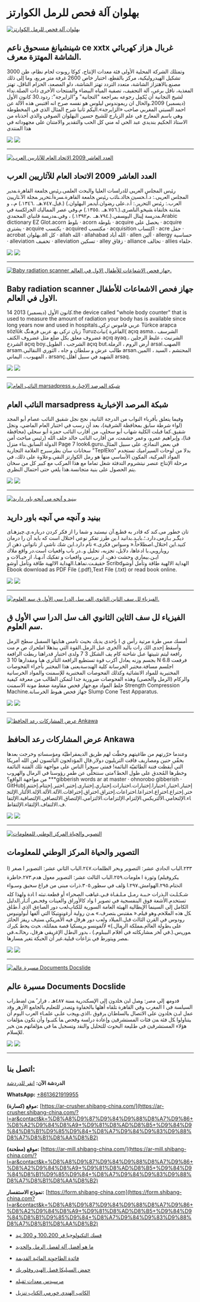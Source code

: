 # بهلوان آلة فحص للرمل الكوارتز

<a href="https://swt.shibang-china.com/?l=ar&img&k=%D8%A8%D9%87%D9%84%D9%88%D8%A7%D9%86+%D8%A2%D9%84%D8%A9+%D9%81%D8%AD%D8%B5+%D9%84%D9%84%D8%B1%D9%85%D9%84+%D8%A7%D9%84%D9%83%D9%88%D8%A7%D8%B1%D8%AA%D8%B2" target="_blank">![بهلوان آلة فحص للرمل الكوارتز](http://static.shibang-china.com/all-800x300/435.jpg)</a>

## شينشيانغ مسحوق ناعم ce xxtx غربال هزاز كهربائي الشاشة المهتزة معرف.
وتمتلك الشركة المحلية الأولى فئة معدات الإنتاج، كوكا روبوت لحام نظام، طن 3000 تشكيل الهيدروليكية، مركز بالقطع، اختبار خاص 2600 غرفة متر مربع، وما إلى ذلك مصنع.بالاهتزاز الشاشة، متعدد التردد تهتز الشاشة، دلو المصعد، الحزام الناقل، تهتز المغذية، ناقل برغي، آلة التجفيف، تصفية المياه البيضاء والمنتجات الأخرى ذات الصلة.نداء لشيخ التجانية أن يٌكمِل رجوعه بمراجعة &quot;التجانية&quot; و&quot;الزايرجة&quot;: ردود.30 كانون الأول (ديسمبر) 2009.والحال ان ريموندوس ليلوس هو نفسه صرح انه اقتبس هذه الآلة عن احمد السبتي المغربي صاحب «الزايرجة».اليكم ثانيا شرح المثال الذي في المخطوطة وهي باسم المعارج في علم الزيارج للشيخ حسين البهلوان الصوفي والذي أخذناه من الاستاذ الحكيم بنديدي عبد الحي له مني كل الحب والتقدير والامتنان على مجهوداته في هذا المنتدى


<a href="https://whatsapp.shibangsoft.com/WhatsApp.php" target="_blank" title="WhatsApp">![](http://static.shibang-china.com/icon/whatsapp.png)</a> <a href="https://swt.shibang-china.com/?l=ar&icon&k=%D8%A8%D9%87%D9%84%D9%88%D8%A7%D9%86+%D8%A2%D9%84%D8%A9+%D9%81%D8%AD%D8%B5+%D9%84%D9%84%D8%B1%D9%85%D9%84+%D8%A7%D9%84%D9%83%D9%88%D8%A7%D8%B1%D8%AA%D8%B2" target="_blank">![](http://static.shibang-china.com/icon/chat-ar.png)</a>

---

<a href="https://swt.shibang-china.com/?l=ar&img&k=%D8%A8%D9%87%D9%84%D9%88%D8%A7%D9%86+%D8%A2%D9%84%D8%A9+%D9%81%D8%AD%D8%B5+%D9%84%D9%84%D8%B1%D9%85%D9%84+%D8%A7%D9%84%D9%83%D9%88%D8%A7%D8%B1%D8%AA%D8%B2" target="_blank">![العدد العاشر 2009 الاتحاد العام للآثاريين العرب](http://static.shibang-china.com/all-800x300/210.jpg)</a>

## العدد العاشر 2009 الاتحاد العام للآثاريين العرب
ﺭﺌﻴﺱ ﺍﻟﻤﺠﻠﺱ ﺍﻟﻌﺭﺒﻰ ﻟﻠﺩﺭﺍﺴﺎﺕ ﺍﻟﻌﻠﻴﺎ ﻭﺍﻟﺒﺤﺙ ﺍﻟﻌﻠﻤﻰ.ﺭﺌﻴﺱ ﺠﺎﻤﻌﺔ ﺍﻟﻘﺎﻫﺭﺓ.ﻤﺩﻴﺭ ﺍﻟﻤﺠﻠﺱ ﺍﻟﻌﺭﺒﻰ.: ﺩ.ﺃ.ﺤﺴﻴﻥ ﺨﺎﻟﺩ.ﻨﺎﺌﺏ ﺭﺌﻴﺱ ﺠﺎﻤﻌﺔ ﺍﻟﻘﺎﻫﺭﺓ.ﺴﺭﺓﺃ.ﺘﺤﺭﻴﺭ ﻤﺠﻠﺔ ﺍﻵ.ﺜﺎﺭﻴﻴﻥ ﺍﻟﻌﺭﺏ.: ﺭﺌﻴﺱ ﺍﻟﺘﺤﺭﻴﺭ.: ﺃ.ﺩ.ﻋﻠﻰ ﺭﻀﻭﺍﻥ.ﺃﻴﺩﻤﺭ ﺍﻟﺒﻬﻠﻭﺍﻥ.) (.ﻗﺒل.٧٤٧.ﻫـ. .١٣٤٦.) ﻡ.، ﻭ ﻤﺌﺫﻨﺔ ﺨﺎﻨﻘﺎﺓ ﺸﻴﺨﻭ.ﺍﻟﻨﺎﺼﺭﻯ.(.٧٥٦.ﻫـ. .١٣٥٥.) ﻡ.ﻭﻓﻲ ﻋﺼﺭ ﺍﻟﻤﻤﺎﻟﻴﻙ ﺍﻟﺠﺭﺍﻜﺴﺔ ﻓﻲ ﻤﺩﺭﺴﺔ ﺇﻴﻨﺎل ﺍﻟﻴﻭﺴﻔﻲ.(.٧٩٤.ﻫـ. .ﻡ١٣٩٢.) ، ﻭﻓﻲ.ﻤﺩﺭﺴﺔ ﻗﺎﻨﺒﺎﻱ ﺍﻟﻤﺤﻤﺩﻱ.Arabic dictionary EZ Glot.acorn بلوط &middot; acorn بلوطة &middot; acquire يحصل على &middot; acquire يشتري &middot; acquire يكتسب &middot; acquired مكتسب &middot; acquisition اكتساب &middot; acre حقل &middot; acrobat بهلوان.all كل &middot; allah الله &middot; allahabad الله أباد &middot; allen ألين &middot; allergy حساسية &middot; alleviation تخفيف &middot; alleviation تسكين &middot; alley زقاق &middot; alliance تحالف &middot; allies حلفاء.


<a href="https://whatsapp.shibangsoft.com/WhatsApp.php" target="_blank" title="WhatsApp">![](http://static.shibang-china.com/icon/whatsapp.png)</a> <a href="https://swt.shibang-china.com/?l=ar&icon&k=%D8%A8%D9%87%D9%84%D9%88%D8%A7%D9%86+%D8%A2%D9%84%D8%A9+%D9%81%D8%AD%D8%B5+%D9%84%D9%84%D8%B1%D9%85%D9%84+%D8%A7%D9%84%D9%83%D9%88%D8%A7%D8%B1%D8%AA%D8%B2" target="_blank">![](http://static.shibang-china.com/icon/chat-ar.png)</a>

---

<a href="https://swt.shibang-china.com/?l=ar&img&k=%D8%A8%D9%87%D9%84%D9%88%D8%A7%D9%86+%D8%A2%D9%84%D8%A9+%D9%81%D8%AD%D8%B5+%D9%84%D9%84%D8%B1%D9%85%D9%84+%D8%A7%D9%84%D9%83%D9%88%D8%A7%D8%B1%D8%AA%D8%B2" target="_blank">![Baby radiation scanner جهاز فحص الاشعاعات للأطفال الاول في العالم.](http://static.shibang-china.com/all-800x300/1022.jpg)</a>

## Baby radiation scanner جهاز فحص الاشعاعات للأطفال الاول في العالم.
14 كانون الأول (ديسمبر) 2013.the device called &quot;whole body counter&quot; that is used to measure the amount of radiation your body has is available since long years now and used in hospitals.ﻋرﺑﻲ ﻗﺎﻣوس ﺗرﮐﻲ Türkce arapca sözlük زﺑﺎن ﺗرﮐﯽ ﺑﮫ ﻋرﺑﯽ ﻓرھﻧﮓ Turuzالفاغرة )نبات( açıq asma.الشرسف ، غضروف معلق بكل ضلع مثل غضروف الكتف açıq ayaq.الشرنبث ، غليظ الرجلين ، الشردخ açıq boy.الشرجب ، الطويل açıq but.أرض الروم ، الرملة arsal.االصهب arsam.طالب عرش و سلطان و جاه ، الثوري االنقالبي arsan.المحتشم ، السيد ، االمين ، المهيوب.، اليماني arsanç.الشهيد في سبيل اهلل arsaq.


<a href="https://whatsapp.shibangsoft.com/WhatsApp.php" target="_blank" title="WhatsApp">![](http://static.shibang-china.com/icon/whatsapp.png)</a> <a href="https://swt.shibang-china.com/?l=ar&icon&k=%D8%A8%D9%87%D9%84%D9%88%D8%A7%D9%86+%D8%A2%D9%84%D8%A9+%D9%81%D8%AD%D8%B5+%D9%84%D9%84%D8%B1%D9%85%D9%84+%D8%A7%D9%84%D9%83%D9%88%D8%A7%D8%B1%D8%AA%D8%B2" target="_blank">![](http://static.shibang-china.com/icon/chat-ar.png)</a>

---

<a href="https://swt.shibang-china.com/?l=ar&img&k=%D8%A8%D9%87%D9%84%D9%88%D8%A7%D9%86+%D8%A2%D9%84%D8%A9+%D9%81%D8%AD%D8%B5+%D9%84%D9%84%D8%B1%D9%85%D9%84+%D8%A7%D9%84%D9%83%D9%88%D8%A7%D8%B1%D8%AA%D8%B2" target="_blank">![النائب العام marsadpress شبكة المرصد الإخبارية](http://static.shibang-china.com/all-800x300/1409.jpg)</a>

## النائب العام marsadpress شبكة المرصد الإخبارية
وفيما يتعلق بأقرباء النواب من الدرجة الثانية، نجح نجل شقيق النائب عصام أبو المجد (لواء شرطة سابق بمحافظة الشرقية)، بعد أن رسب في اختبار العام الماضي، ونجل شقيق.كما قبلت الكلية شهاب أبو سحلي، من أقارب النائب حمزة أبو سحلي (محافظة قنا)، وإبراهيم عمرو، وعمر حشمت، من أقارب النائب خالد خلف الله (رئيس مباحث أمن الدولة السابق.بناء منزل Page 7 look4.guruفي بعض النماذج، على سبيل المثال، سخانات سان بطرسبرج العلامة التجارية &quot;TeplEko&quot; بدلا من لوحات السيراميك تستخدم المواد المركبة، المكون الأساسي منها هو رمل الكوارتز النقي.وعلاوة على ذلك، في مرحلة الإنتاج عنصر نيتشروم التدفئة شغل تماما مع هذا المركب مع كبير كل من سخان يتم الحصول على بنية متجانسة.هذا يلغي حتى احتمال النظري.


<a href="https://whatsapp.shibangsoft.com/WhatsApp.php" target="_blank" title="WhatsApp">![](http://static.shibang-china.com/icon/whatsapp.png)</a> <a href="https://swt.shibang-china.com/?l=ar&icon&k=%D8%A8%D9%87%D9%84%D9%88%D8%A7%D9%86+%D8%A2%D9%84%D8%A9+%D9%81%D8%AD%D8%B5+%D9%84%D9%84%D8%B1%D9%85%D9%84+%D8%A7%D9%84%D9%83%D9%88%D8%A7%D8%B1%D8%AA%D8%B2" target="_blank">![](http://static.shibang-china.com/icon/chat-ar.png)</a>

---

<a href="https://swt.shibang-china.com/?l=ar&img&k=%D8%A8%D9%87%D9%84%D9%88%D8%A7%D9%86+%D8%A2%D9%84%D8%A9+%D9%81%D8%AD%D8%B5+%D9%84%D9%84%D8%B1%D9%85%D9%84+%D8%A7%D9%84%D9%83%D9%88%D8%A7%D8%B1%D8%AA%D8%B2" target="_blank">![ﺑﻴﻨﻴﺪ و آﻧﭽﻪ ﻣﻲ آﻧﭽﻪ ﺑﺎور دارﻳﺪ](http://static.shibang-china.com/all-800x300/807.jpg)</a>

## ﺑﻴﻨﻴﺪ و آﻧﭽﻪ ﻣﻲ آﻧﭽﻪ ﺑﺎور دارﻳﺪ
ﺗﺎن ﺧﻄﻮر ﻣﻰ.ﻛﻨﺪ ﻛﻪ ﻗﺎدر ﺑﻪ ﻗﻄـﻊ.آن ﻧﻴﺴﺘﻴﺪ و ﺷﻤﺎ را از ﻓﻜﺮ ﻛﺮدن درﺑﺎره.ي.ﭼﻴﺰﻫـﺎى دﻳﮕـﺮ ﺑـﺎزﻣﻰ.دارد.؛.ﺑﺎﻳـﺪ.ﺑﺪاﻧﻴﺪ ا.ﻳﻦ ﻃﺮز ﺗﻔﻜﺮ ﻧﻮﻋﻲ اﺧﺘﻼل اﺳﺖ ﻛﻪ ﺑﺎﻳﺪ آن را درﻣﺎن ﻛﻨﻴﺪ.اﻳﻦ اﺧﺘﻼل.اﺻﻄﻼﺣﺎً.« وﺳﻮاس ﻓﻜﺮى.» ﻧﺎم دارد.اﻳﻦ ﺷﻚ ﻧﺎﺷﻲ از ﻧﺎﺗﻮاﻧﻲ ذﻫﻦ از روﻳﺎروﻳﻲ.ﺑﺎ ادﻋﺎﻫﺎ، دﻻﻳﻞ، ﺗﺠﺰﻳﻪ، ﺗﺤﻠﻴﻞ و..در ﺑﺎب واﻗﻌﻴﺎت اﺳﺖ.در واﻗﻊ ﻣﻼك اﻳـﻦ.ﺑﻴﻤﺎري وﺣﺸﺖ ذﻫﻦ، از ﺑﺮرﺳﻲ واﻗﻌﻴﺎت و ﺗﻔﻜﻴﻚ آﻧ.ﻬـﺎ، از ﺧﻴـﺎﻻت و ﺣﻘﻴﻘـﺖ.ﻧﻤﺎﻫـﺎ.الهداية الالهية طاقة وتأمل أوشو Scribdالهداية الالهية طاقة وتأمل أوشو Ebook download as PDF File (.pdf),Text File (.txt) or read book online.


<a href="https://whatsapp.shibangsoft.com/WhatsApp.php" target="_blank" title="WhatsApp">![](http://static.shibang-china.com/icon/whatsapp.png)</a> <a href="https://swt.shibang-china.com/?l=ar&icon&k=%D8%A8%D9%87%D9%84%D9%88%D8%A7%D9%86+%D8%A2%D9%84%D8%A9+%D9%81%D8%AD%D8%B5+%D9%84%D9%84%D8%B1%D9%85%D9%84+%D8%A7%D9%84%D9%83%D9%88%D8%A7%D8%B1%D8%AA%D8%B2" target="_blank">![](http://static.shibang-china.com/icon/chat-ar.png)</a>

---

<a href="https://swt.shibang-china.com/?l=ar&img&k=%D8%A8%D9%87%D9%84%D9%88%D8%A7%D9%86+%D8%A2%D9%84%D8%A9+%D9%81%D8%AD%D8%B5+%D9%84%D9%84%D8%B1%D9%85%D9%84+%D8%A7%D9%84%D9%83%D9%88%D8%A7%D8%B1%D8%AA%D8%B2" target="_blank">![الفيزياء لل سف الثاين الثانوي الف سل الدرا سي الأول ق سم العلوم.](http://static.shibang-china.com/all-800x300/997.jpg)</a>

## الفيزياء لل سف الثاين الثانوي الف سل الدرا سي الأول ق سم العلوم.
أمسك مس طرة مرتية رأس ي ا بإحدى يديك بحيث تامس هنايتها السفىل سطح الرمل وأسقط إحدى الك رات باليد األخرى عىل الرمل.القوة التي يبذهلا املحرك ص م مت رافعة ليتم تثبيتها عىل شاحنة كام يف الشكل 3 7 ولدى اختبار قدراهتا ربطت الرافعة بجسم وزنه يعادل أكرب قوة تستطيع الرافعة التأثري هبا ومقدارها 10 3 N 6.8 فرفعت اجلسم مسافة.مختبر الخرسانة كلية الهندسةيعنى هذا المختبر بأجراء الفحوصات المختبرية للمواد الانشائية وكذلك الفحوصات المختبرية للإسمنت والمواد الخرسانية والركام (الرمل والحصى) وهذه الفحوصات ضرورية جدا لتمكن الطالب من معرفة كيفية خلط المواد مع.جهاز فحص مقاومة ضغط مونة الاسمنت Strength Compression Machine.جهاز فحص هبوط الخرسانة Slump Cone Test Apparatus.


<a href="https://whatsapp.shibangsoft.com/WhatsApp.php" target="_blank" title="WhatsApp">![](http://static.shibang-china.com/icon/whatsapp.png)</a> <a href="https://swt.shibang-china.com/?l=ar&icon&k=%D8%A8%D9%87%D9%84%D9%88%D8%A7%D9%86+%D8%A2%D9%84%D8%A9+%D9%81%D8%AD%D8%B5+%D9%84%D9%84%D8%B1%D9%85%D9%84+%D8%A7%D9%84%D9%83%D9%88%D8%A7%D8%B1%D8%AA%D8%B2" target="_blank">![](http://static.shibang-china.com/icon/chat-ar.png)</a>

---

<a href="https://swt.shibang-china.com/?l=ar&img&k=%D8%A8%D9%87%D9%84%D9%88%D8%A7%D9%86+%D8%A2%D9%84%D8%A9+%D9%81%D8%AD%D8%B5+%D9%84%D9%84%D8%B1%D9%85%D9%84+%D8%A7%D9%84%D9%83%D9%88%D8%A7%D8%B1%D8%AA%D8%B2" target="_blank">![عرض المشاركات رعد الحافظ Ankawa](http://static.shibang-china.com/all-800x300/548.jpg)</a>

## عرض المشاركات رعد الحافظ Ankawa
وعندما حرّرتهم من طاغيتهم وخطّت لهم طريق الديمقراطيّة ومؤسساتهِ وخرجت بعدها بخفّي حنين ومصاريف فاقت التريليون دولار.قال المؤدلجون البائسون لعن الله أمريكا التي أيقظت فتنة الطائفيّة النائمة! فمتى سيجرأ الناس على مواجهة تلك الفتنة النائمة وخطرها المُحدق على طول الخط؟متى سنتخلّى عن طمرِ رؤوسنا في الرمال والهروب من مواجهة الواقع؟ ***gibberish words ar at master · ohnorobo gibberish · GitHubإختبار.اختبار.اختبارا.إختبارات.اختبارات.إختباري.إختبارى.إختبر.اختبر.إختتام.إختتم.إختر.إختراع.اختراع.اختراعا.اختراعات.إختراق.اختراق.إختراقات.الآلة.الألة.الإلة.الألتار.الإلتجاء.الإلتحامي.الألتريكس.الإلتزام.الإلتزامات.الالتزامي.الإلتصاق.الالتصاقي.الإلتصاقية.الإلتفاف.الالتفاف.الإلتقاء.الإلتقاط.


<a href="https://whatsapp.shibangsoft.com/WhatsApp.php" target="_blank" title="WhatsApp">![](http://static.shibang-china.com/icon/whatsapp.png)</a> <a href="https://swt.shibang-china.com/?l=ar&icon&k=%D8%A8%D9%87%D9%84%D9%88%D8%A7%D9%86+%D8%A2%D9%84%D8%A9+%D9%81%D8%AD%D8%B5+%D9%84%D9%84%D8%B1%D9%85%D9%84+%D8%A7%D9%84%D9%83%D9%88%D8%A7%D8%B1%D8%AA%D8%B2" target="_blank">![](http://static.shibang-china.com/icon/chat-ar.png)</a>

---

<a href="https://swt.shibang-china.com/?l=ar&img&k=%D8%A8%D9%87%D9%84%D9%88%D8%A7%D9%86+%D8%A2%D9%84%D8%A9+%D9%81%D8%AD%D8%B5+%D9%84%D9%84%D8%B1%D9%85%D9%84+%D8%A7%D9%84%D9%83%D9%88%D8%A7%D8%B1%D8%AA%D8%B2" target="_blank">![التصوير والحياة المركز الوطني للمعلومات](http://static.shibang-china.com/all-800x300/1048.jpg)</a>

## التصوير والحياة المركز الوطني للمعلومات
٢٣٣.اﻟﺒﺎب اﳊﺎدي ﻋﺸﺮ: اﻟﺘﺼﻮﻳﺮ وﺑﺤﺮ اﻟﻈﻠﻤﺎت.٢٤٧.اﻟﺒﺎب اﻟﺜﺎﻧﻲ ﻋﺸﺮ: اﻟﺘﺼﻮﻳﺮ ا ﺼﻐﺮ (ا ﻴﻜﺮوﻓﻴﻠﻢ) وﺛﻮرة ا ﻌﻠﻮﻣﺎت.٢٥٩.اﻟﺒﺎب اﻟﺜﺎﻟﺚ ﻋﺸﺮ: اﻟﺘﺼﻮﻳﺮ ﻣﻌﻮل ﻫﺪم.٢٧٣.ﺧﺎﻃﺮة اﳋﺘﺎم.٢٩٥.اﻟﻬﻮاﻣﺶ.٢٩٧.ا ﺆﻟﻒ ﻓﻲ ﺳﻄﻮر.٣٠٥.ذرات ﻣﺒﻨﻰ ﻣﻦ ﻓﺮاغ ﺳﺤﻴﻖ وﺳـﻮاء ﺷـﻜـﻠـﺖ اﻟـﺬرات ﺣـﺒـﺔ رﻣـﻞ ﻣـﻠـﻘـﺎة ﻓـﻲ.ﻏﻴﺎﻫﺐ اﻟﺼﺤﺮاء أو ﻗﻄﻌﺔ.ﺗﺒﺜﻪ ا ﺎدة وﻟﻬﺬا ﻛﻠﻪ ﺗﺴﺘﺨﺪم.اﻷﺷﻌﺔ ﻓﻮق اﻟﺒﻨﻔﺴﺠﻴﺔ ﻓﻲ ﺗﺼﻮﻳﺮ ا ﻮاد ﻛﺎﻷوراق واﻟﻌﻴﻨﺎت وﻓﺤـﺺ آﺛـﺎر.الدليل الكامل إلى السينما الإيطالية الهيئة العامة السورية للكتابﻟﻌﺏ ﺩﻭﺭ ﺍﻟﺼﺎﻋﻕ ﺍﻟﺫﻱ ﺃ.ﻁﻠﻕ ﻜل ﻫﺫﻩ ﺍﻟﻤﻼﺤﻡ.ﻭﻫﻭ ﻓﻴﻠﻡ.« ﻤﻘﺘﺒﺱ ﺒﺘﺼﺭﻑ.» ﻤ.ﻥ ﺭﻭﺍﻴﺔ ﺃﺭﻏﻭﻨﻭﺘﻴﻜﺎ ﺍﻟﺘﻲ ﺃﻟﻔﻬﺎ ﺃﺒﻭﻟﻭﻨﻴﻭﺱ ﺭﻭﺩﻭﺱ ﻓﻲ ﺍﻟﻘﺭﻥ ﺍﻟﺜﺎﻟﺙ ﻗﺒل.ﺍﻟﻤﻴﻼﺩ ﻭﻟﻌﺏ ﺩﻭﺭ ﻫﺭﻗل ﻓﻴﻪ ﺍﻷﻤﺭﻴﻜﻲ ﺴﺘﻴﻑ ﺭﻴﻔﺯ ﺍﻟﺤﺎﺌﺯ ﻋﻠﻰ ﺒﻁﻭﻟﺔ ﺍﻟﻌﺎﻟﻡ.ﻤﻤﻠﻜﺔ ﺍﻟﺭﻤﺎل.)» ﻷﻟﻔﻭﻨﺴﻭ ﺒﺭﻴﺴﻜﻴﺎ ﻗﺼﺔ ﻤﻤﺎﺜﻠﺔ، ﺤﻴﺙ ﻴﺤﻁ ﻜﻴﺭﻙ ﻤﻭﺭﻴﺱ.(.ﻓﻲ ﺁﺨﺭ ﻤﺸﺎﺭﻜﺎﺘﻪ ﻓﻲ ﺃﻓﻼﻡ ﺍﻟﺒﻴﺒﻠﻭﻡ.) ، ﺒﺩﻭﺭ ﺍﻟﺒﻁل ﺍﻹﻏﺭﻴﻘﻲ ﻫﺭﻗل، ﺭﺤﺎﻟ.ﻪ.ﻓﻲ ﻤﺼﺭ ﻭﻴﺘﻭﺭﻁ ﻓﻲ ﻨﺯﺍﻋﺎﺕ ﻗﺒﻠﻴﺔ.ﻏﻴﺭ ﺃﻥ ﺍﻟﺤﺒﻜﺔ ﺘﻐﻴﺭ ﻤﺴﺎﺭﻫﺎ.


<a href="https://whatsapp.shibangsoft.com/WhatsApp.php" target="_blank" title="WhatsApp">![](http://static.shibang-china.com/icon/whatsapp.png)</a> <a href="https://swt.shibang-china.com/?l=ar&icon&k=%D8%A8%D9%87%D9%84%D9%88%D8%A7%D9%86+%D8%A2%D9%84%D8%A9+%D9%81%D8%AD%D8%B5+%D9%84%D9%84%D8%B1%D9%85%D9%84+%D8%A7%D9%84%D9%83%D9%88%D8%A7%D8%B1%D8%AA%D8%B2" target="_blank">![](http://static.shibang-china.com/icon/chat-ar.png)</a>

---

<a href="https://swt.shibang-china.com/?l=ar&img&k=%D8%A8%D9%87%D9%84%D9%88%D8%A7%D9%86+%D8%A2%D9%84%D8%A9+%D9%81%D8%AD%D8%B5+%D9%84%D9%84%D8%B1%D9%85%D9%84+%D8%A7%D9%84%D9%83%D9%88%D8%A7%D8%B1%D8%AA%D8%B2" target="_blank">![مسيرة عالم Documents Docslide](http://static.shibang-china.com/all-800x300/1074.jpg)</a>

## مسيرة عالم Documents Docslide
ﻗدوﻣﮫ إﻟﻲ ﻣﺻر: ﻭﺼل ﺍﺒﻥ ﺨﻠﺩﻭﻥ ﺇﻟﻰ ﺍﻹﺴﻜﻨﺩﺭﻴﺔ ﺴﻨﺔ ٤٨٧ﻫـ ، ﻓﺭﺍﺭﹰ ﻤﻥ ﺍﻀﻁﺭﺍﺏ ﺍﻟﺴﻴﺎﺴﺔ ﻓﻲ ﺍ ﺍﻟﻤﻐﺭﺏ ﻭﻓﻲ ﺍﻟﻘﺎﻫﺭﺓ ﺘﻠﻘﺎﻩ ﺃﻫﻠﻬﺎ ﺒﺎﻟﺤﻔﺎﻭﺓ ﻭﺘﺼﺩﺭ ﻟﻠﺘﻌﻠﻴﻡ ﺒﺎﻟﺠﺎﻤﻊ ﺍﻷﺯﻫﺭ ﻭﻗﺩ ﻋﻤل ﺍﺒـﻥ ﺨﻠﺩﻭﻥ ﻋﻠﻰ ﺍﻻﺘﺼﺎل ﺒﺎﻟﺴﻠﻁﺎﻥ ﺒﺭﻗﻭﻕ ،ﺍﻟﺫﻱ.ﻭﻴﺠﺏ ﻋﻠـﻰ ﻋﻠﻤـﺎﺀ ﺍﻟﻌﺭﺏ ﺍﻟﻴﻭﻡ ﺃﻥ ﻴﺘﻨﺎﻭﻟﻭﺍ ﻜل ﻓﺌﺔ ﻤﻥ ﻓﺌﺎﺕ ﺍﻟﻤﺴﺘﺸﺭﻗﻴﻥ ﻭﺇﻋﺎﺩﺓ ﺩﺭﺍﺴﺔ ﻭﻓﺤﺹ ﻤﺎ ﻜﺘﺒـﻭﺍ ﻭﺃﻥ ﺘﻜﻭﻥ ﻤﺅﻟﻔﺎﺕ ﻫﺅﻻﺀ ﺍﻟﻤﺴﺘﺸﺭﻗﻴﻥ ﻓﻲ ﻁﻠﻴﻌﺔ ﺍﻟﺒﺤﻭﺙ ﻟﻠﺘﺤﻠﻴل ﻭﺍﻟﻨﻘﺩ ﻭﺘﺴﺠﻴل ﻤﺎ ﻓﻲ ﻤﺅﻟﻔﺎﺘﻬﻡ ﻤﻥ ﺨﻴﺭ ﻟﻺﺴﻼﻡ.

<a href="https://whatsapp.shibangsoft.com/WhatsApp.php" target="_blank" title="WhatsApp">![](http://static.shibang-china.com/icon/whatsapp.png)</a> <a href="https://swt.shibang-china.com/?l=ar&icon&k=%D8%A8%D9%87%D9%84%D9%88%D8%A7%D9%86+%D8%A2%D9%84%D8%A9+%D9%81%D8%AD%D8%B5+%D9%84%D9%84%D8%B1%D9%85%D9%84+%D8%A7%D9%84%D9%83%D9%88%D8%A7%D8%B1%D8%AA%D8%B2" target="_blank">![](http://static.shibang-china.com/icon/chat-ar.png)</a>

---
## اتصل بنا:

**الدردشة الآن:** [انقر للدردشة](https://swt.shibang-china.com?l=ar&contact&k=%D8%A8%D9%87%D9%84%D9%88%D8%A7%D9%86+%D8%A2%D9%84%D8%A9+%D9%81%D8%AD%D8%B5+%D9%84%D9%84%D8%B1%D9%85%D9%84+%D8%A7%D9%84%D9%83%D9%88%D8%A7%D8%B1%D8%AA%D8%B2)

**WhatsApp:**  [+8613621919955](https://whatsapp.shibangsoft.com/WhatsApp.php)

**موقع (كسارة):** [https://ar-crusher.shibang-china.com/](https://ar-crusher.shibang-china.com/?l=ar&contact&k=%D8%A8%D9%87%D9%84%D9%88%D8%A7%D9%86+%D8%A2%D9%84%D8%A9+%D9%81%D8%AD%D8%B5+%D9%84%D9%84%D8%B1%D9%85%D9%84+%D8%A7%D9%84%D9%83%D9%88%D8%A7%D8%B1%D8%AA%D8%B2)

**موقع (مطحنة):** [https://ar-mill.shibang-china.com/](https://ar-mill.shibang-china.com/?l=ar&contact&k=%D8%A8%D9%87%D9%84%D9%88%D8%A7%D9%86+%D8%A2%D9%84%D8%A9+%D9%81%D8%AD%D8%B5+%D9%84%D9%84%D8%B1%D9%85%D9%84+%D8%A7%D9%84%D9%83%D9%88%D8%A7%D8%B1%D8%AA%D8%B2)

**نموذج الاستفسار:** [https://form.shibang-china.com](https://form.shibang-china.com?l=ar&contact&k=%D8%A8%D9%87%D9%84%D9%88%D8%A7%D9%86+%D8%A2%D9%84%D8%A9+%D9%81%D8%AD%D8%B5+%D9%84%D9%84%D8%B1%D9%85%D9%84+%D8%A7%D9%84%D9%83%D9%88%D8%A7%D8%B1%D8%AA%D8%B2)

* [فسك التكنولوجيا فر 100،200 و 300 تبد](../32/%D9%81%D8%B3%D9%83%20%D8%A7%D9%84%D8%AA%D9%83%D9%86%D9%88%D9%84%D9%88%D8%AC%D9%8A%D8%A7%20%D9%81%D8%B1%20100%D8%8C200%20%D9%88%20300%20%D8%AA%D8%A8%D8%AF.md)

* [ما هو أفضل آلة لفصل الرمل والحديد](../31/%D9%85%D8%A7%20%D9%87%D9%88%20%D8%A3%D9%81%D8%B6%D9%84%20%D8%A2%D9%84%D8%A9%20%D9%84%D9%81%D8%B5%D9%84%20%D8%A7%D9%84%D8%B1%D9%85%D9%84%20%D9%88%D8%A7%D9%84%D8%AD%D8%AF%D9%8A%D8%AF.md)

* [فائدة الطاحونة المائية القديمة](../35/%D9%81%D8%A7%D8%A6%D8%AF%D8%A9%20%D8%A7%D9%84%D8%B7%D8%A7%D8%AD%D9%88%D9%86%D8%A9%20%D8%A7%D9%84%D9%85%D8%A7%D8%A6%D9%8A%D8%A9%20%D8%A7%D9%84%D9%82%D8%AF%D9%8A%D9%85%D8%A9.md)

* [حمض السيليكا فصل الهيدروفلوريك](../34/%D8%AD%D9%85%D8%B6%20%D8%A7%D9%84%D8%B3%D9%8A%D9%84%D9%8A%D9%83%D8%A7%20%D9%81%D8%B5%D9%84%20%D8%A7%D9%84%D9%87%D9%8A%D8%AF%D8%B1%D9%88%D9%81%D9%84%D9%88%D8%B1%D9%8A%D9%83.md)

* [مرسيدس معدات ثقيله](../35/%D9%85%D8%B1%D8%B3%D9%8A%D8%AF%D8%B3%20%D9%85%D8%B9%D8%AF%D8%A7%D8%AA%20%D8%AB%D9%82%D9%8A%D9%84%D9%87.md)

* [الكاتب الهندي خورمي الكتاب تنزيل](../32/%D8%A7%D9%84%D9%83%D8%A7%D8%AA%D8%A8%20%D8%A7%D9%84%D9%87%D9%86%D8%AF%D9%8A%20%D8%AE%D9%88%D8%B1%D9%85%D9%8A%20%D8%A7%D9%84%D9%83%D8%AA%D8%A7%D8%A8%20%D8%AA%D9%86%D8%B2%D9%8A%D9%84.md)
